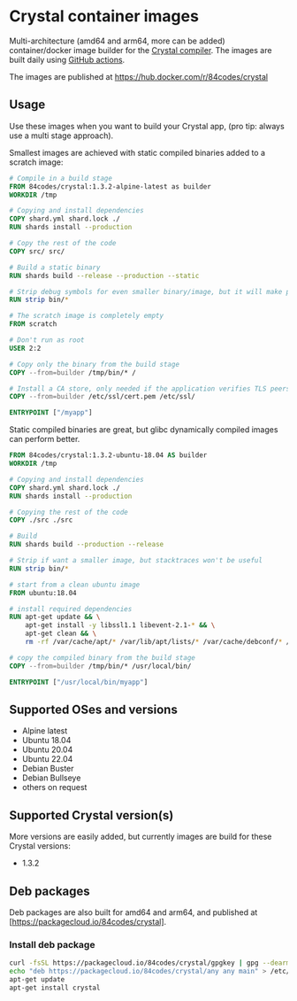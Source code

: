 # Crystal container images

Multi-architecture (amd64 and arm64, more can be added) container/docker image builder for the [Crystal compiler](https://crystal-lang.org/). The images are built daily using [GitHub actions](/.github/workflows/docker.yml).

The images are published at https://hub.docker.com/r/84codes/crystal

## Usage

Use these images when you want to build your Crystal app, (pro tip: always use a multi stage approach).

Smallest images are achieved with static compiled binaries added to a scratch image:

```Dockerfile
# Compile in a build stage
FROM 84codes/crystal:1.3.2-alpine-latest as builder
WORKDIR /tmp

# Copying and install dependencies
COPY shard.yml shard.lock ./
RUN shards install --production

# Copy the rest of the code
COPY src/ src/

# Build a static binary
RUN shards build --release --production --static

# Strip debug symbols for even smaller binary/image, but it will make printed stacktraces look empty
RUN strip bin/*

# The scratch image is completely empty
FROM scratch

# Don't run as root
USER 2:2

# Copy only the binary from the build stage
COPY --from=builder /tmp/bin/* /

# Install a CA store, only needed if the application verifies TLS peers (eg. talk to a https server)
COPY --from=builder /etc/ssl/cert.pem /etc/ssl/

ENTRYPOINT ["/myapp"]
```

Static compiled binaries are great, but glibc dynamically compiled images can perform better.

```Dockerfile
FROM 84codes/crystal:1.3.2-ubuntu-18.04 AS builder
WORKDIR /tmp

# Copying and install dependencies
COPY shard.yml shard.lock ./
RUN shards install --production

# Copying the rest of the code
COPY ./src ./src

# Build
RUN shards build --production --release

# Strip if want a smaller image, but stacktraces won't be useful
RUN strip bin/*

# start from a clean ubuntu image
FROM ubuntu:18.04

# install required dependencies
RUN apt-get update && \
    apt-get install -y libssl1.1 libevent-2.1-* && \
    apt-get clean && \
    rm -rf /var/cache/apt/* /var/lib/apt/lists/* /var/cache/debconf/* /var/log/*

# copy the compiled binary from the build stage
COPY --from=builder /tmp/bin/* /usr/local/bin/

ENTRYPOINT ["/usr/local/bin/myapp"]
```

## Supported OSes and versions

- Alpine latest
- Ubuntu 18.04
- Ubuntu 20.04
- Ubuntu 22.04
- Debian Buster
- Debian Bullseye
- others on request

## Supported Crystal version(s)

More versions are easily added, but currently images are build for these Crystal versions:

- 1.3.2

## Deb packages

Deb packages are also built for amd64 and arm64, and published at [https://packagecloud.io/84codes/crystal].

### Install deb package

```sh
curl -fsSL https://packagecloud.io/84codes/crystal/gpgkey | gpg --dearmor > /etc/apt/trusted.gpg.d/84codes_crystal.gpg
echo "deb https://packagecloud.io/84codes/crystal/any any main" > /etc/apt/sources.list.d/84codes_crystal.list
apt-get update
apt-get install crystal
```
